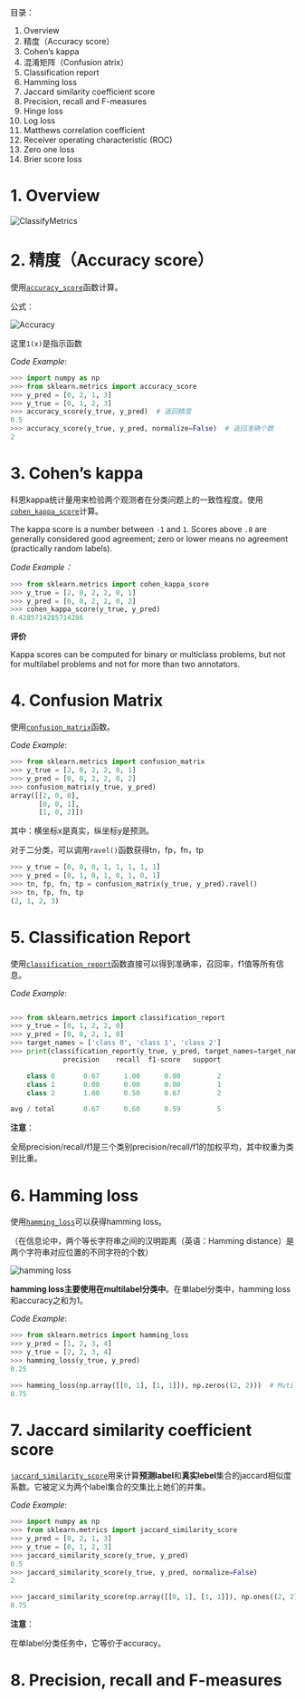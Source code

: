 目录：

1. Overview
2. 精度（Accuracy score）
3. Cohen’s kappa
4. 混淆矩阵（Confusion atrix）
5. Classification report
6. Hamming loss
7. Jaccard similarity coefficient score
8. Precision, recall and F-measures
9. Hinge loss
10. Log loss
11. Matthews correlation coefficient
12. Receiver operating characteristic (ROC)
13. Zero one loss
14. Brier score loss

# 1. Overview

![ClassifyMetrics](http://i.imgur.com/5u4SGRQ.png)

# 2. 精度（Accuracy score）

使用[`accuracy_score`](http://scikit-learn.org/stable/modules/generated/sklearn.metrics.accuracy_score.html#sklearn.metrics.accuracy_score)函数计算。

公式：

![Accuracy](http://i.imgur.com/MwSojHZ.png)

这里`1(x)`是指示函数

*Code Example*:
```python
>>> import numpy as np
>>> from sklearn.metrics import accuracy_score
>>> y_pred = [0, 2, 1, 3]
>>> y_true = [0, 1, 2, 3]
>>> accuracy_score(y_true, y_pred)  # 返回精度
0.5
>>> accuracy_score(y_true, y_pred, normalize=False)  # 返回准确个数
2

```

# 3. Cohen’s kappa

科恩kappa统计量用来检验两个观测者在分类问题上的一致性程度。使用[`cohen_kappa_score`](http://scikit-learn.org/stable/modules/generated/sklearn.metrics.cohen_kappa_score.html#sklearn.metrics.cohen_kappa_score)计算。

The kappa score is a number between `-1` and `1`. Scores above `.8` are generally considered good agreement; zero or lower means no agreement (practically random labels).

*Code Example：*
```python
>>> from sklearn.metrics import cohen_kappa_score
>>> y_true = [2, 0, 2, 2, 0, 1]
>>> y_pred = [0, 0, 2, 2, 0, 2]
>>> cohen_kappa_score(y_true, y_pred)
0.4285714285714286

```

**评价**

Kappa scores can be computed for binary or multiclass problems, but not for multilabel problems and not for more than two annotators.

# 4. Confusion Matrix
使用[`confusion_matrix`](http://scikit-learn.org/stable/modules/generated/sklearn.metrics.confusion_matrix.html#sklearn.metrics.confusion_matrix)函数。

*Code Example*:
```python
>>> from sklearn.metrics import confusion_matrix
>>> y_true = [2, 0, 2, 2, 0, 1]
>>> y_pred = [0, 0, 2, 2, 0, 2]
>>> confusion_matrix(y_true, y_pred)
array([[2, 0, 0],
       [0, 0, 1],
       [1, 0, 2]])
```
其中：横坐标x是真实，纵坐标y是预测。

对于二分类，可以调用`ravel()`函数获得tn，fp，fn，tp
```python
>>> y_true = [0, 0, 0, 1, 1, 1, 1, 1]
>>> y_pred = [0, 1, 0, 1, 0, 1, 0, 1]
>>> tn, fp, fn, tp = confusion_matrix(y_true, y_pred).ravel()
>>> tn, fp, fn, tp
(2, 1, 2, 3)
```

# 5. Classification Report
使用[`classification_report`](http://scikit-learn.org/stable/modules/generated/sklearn.metrics.classification_report.html#sklearn.metrics.classification_report)函数直接可以得到准确率，召回率，f1值等所有信息。

*Code Example*:
```python

>>> from sklearn.metrics import classification_report
>>> y_true = [0, 1, 2, 2, 0]
>>> y_pred = [0, 0, 2, 1, 0]
>>> target_names = ['class 0', 'class 1', 'class 2']
>>> print(classification_report(y_true, y_pred, target_names=target_names))
             precision    recall  f1-score   support

    class 0       0.67      1.00      0.80         2
    class 1       0.00      0.00      0.00         1
    class 2       1.00      0.50      0.67         2

avg / total       0.67      0.60      0.59         5

```

**注意**：

全局precision/recall/f1是三个类别precision/recall/f1的加权平均，其中权重为类别比重。

# 6. Hamming loss
使用[`hamming_loss`](http://scikit-learn.org/stable/modules/generated/sklearn.metrics.hamming_loss.html#sklearn.metrics.hamming_loss)可以获得hamming loss。

（在信息论中，两个等长字符串之间的汉明距离（英语：Hamming distance）是两个字符串对应位置的不同字符的个数）

![hamming loss](http://i.imgur.com/QhUW4ZD.png)

**hamming loss主要使用在multilabel分类中**。在单label分类中，hamming loss和accuracy之和为1。

*Code Example*:
```python
>>> from sklearn.metrics import hamming_loss
>>> y_pred = [1, 2, 3, 4]
>>> y_true = [2, 2, 3, 4]
>>> hamming_loss(y_true, y_pred)
0.25

>>> hamming_loss(np.array([[0, 1], [1, 1]]), np.zeros((2, 2)))  # Mutilabel
0.75
```

# 7. Jaccard similarity coefficient score
[`jaccard_similarity_score`](http://scikit-learn.org/stable/modules/generated/sklearn.metrics.jaccard_similarity_score.html#sklearn.metrics.jaccard_similarity_score)用来计算**预测label**和**真实lebel**集合的jaccard相似度系数。它被定义为两个label集合的交集比上她们的并集。

*Code Example*:
```python
>>> import numpy as np
>>> from sklearn.metrics import jaccard_similarity_score
>>> y_pred = [0, 2, 1, 3]
>>> y_true = [0, 1, 2, 3]
>>> jaccard_similarity_score(y_true, y_pred)
0.5
>>> jaccard_similarity_score(y_true, y_pred, normalize=False)
2

>>> jaccard_similarity_score(np.array([[0, 1], [1, 1]]), np.ones((2, 2)))
0.75
```

**注意**：

在单label分类任务中，它等价于accuracy。

# 8. Precision, recall and F-measures





